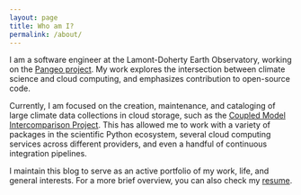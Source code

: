 ```yaml
---
layout: page
title: Who am I?
permalink: /about/
---
```


I am a software engineer at the Lamont-Doherty Earth Observatory, working on the [Pangeo project](https://pangeo.io).
My work explores the intersection between climate science and cloud computing, and emphasizes contribution to open-source code.

Currently, I am focused on the creation, maintenance, and cataloging of large climate data collections in cloud storage, such as the [Coupled Model Intercomparison Project](https://www.wcrp-climate.org/wgcm-cmip).
This has allowed me to work with a variety of packages in the scientific Python ecosystem, several cloud computing services across different providers, and even a handful of continuous integration pipelines.

I maintain this blog to serve as an active portfolio of my work, life, and general interests.
For a more brief overview, you can also check my [resume](/CharlesBlackmonLuca.pdf).
